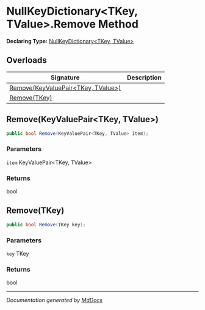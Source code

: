 # NullKeyDictionary\<TKey, TValue\>.Remove Method

**Declaring Type:** [NullKeyDictionary\<TKey, TValue\>](../Type.md)

## Overloads

| Signature                                                              | Description |
| ---------------------------------------------------------------------- | ----------- |
| [Remove(KeyValuePair\<TKey, TValue\>)](#removekeyvaluepairtkey-tvalue) |             |
| [Remove(TKey)](#removetkey)                                            |             |

## Remove(KeyValuePair\<TKey, TValue\>)

```csharp
public bool Remove(KeyValuePair<TKey, TValue> item);
```

### Parameters

`item`  KeyValuePair\<TKey, TValue\>

### Returns

bool

## Remove(TKey)

```csharp
public bool Remove(TKey key);
```

### Parameters

`key`  TKey

### Returns

bool

___

*Documentation generated by [MdDocs](https://github.com/ap0llo/mddocs)*
